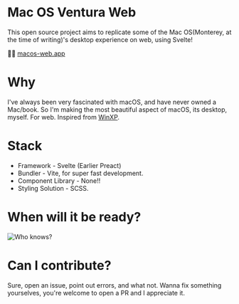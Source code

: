 # Mac OS Ventura Web

This open source project aims to replicate some of the Mac OS(Monterey, at the time of writing)'s desktop experience on web, using Svelte!

🔗🔗 [macos-web.app](https://macos.now.sh)

# Why

I've always been very fascinated with macOS, and have never owned a Mac/book. So I'm making the most beautiful aspect of macOS, its desktop, myself. For web. Inspired from [WinXP](https://winxp.now.sh/).

# Stack

- Framework - Svelte (Earlier Preact)
- Bundler - Vite, for super fast development.
- Component Library - None!!
- Styling Solution - SCSS.

# When will it be ready?

![Who knows?](https://i.imgur.com/6xfbPzs.gif)

# Can I contribute?

Sure, open an issue, point out errors, and what not. Wanna fix something yourselves, you're welcome to open a PR and I appreciate it.